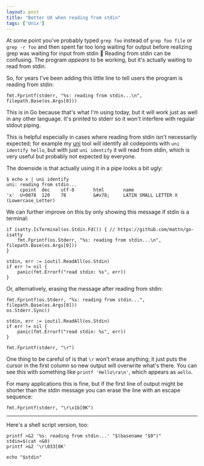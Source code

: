 ```yaml
---
layout: post
title: "Better UX when reading from stdin"
tags: ['Unix']
---
```


At some point you've probably typed `grep foo` instead of `grep foo file` or
`grep -r foo` and then spent far too long waiting for output before realizing
grep was waiting for input from stdin 🤦 Reading from stdin can be confusing.
The program *appears* to be working, but it's actually waiting to read from
stdin.

So, for years I've been adding this little line to tell users the program is
reading from stdin:

    fmt.Fprintf(stderr, "%s: reading from stdin...\n", filepath.Base(os.Args[0]))

This is in Go because that's what I'm using today, but it will work just as well
in any other language. It's printed to stderr so it won't interfere with regular
stdout piping.

This is helpful especially in cases where reading from stdin isn't necessarily
expected; for example my [uni][uni] tool will identify all codepoints with `uni
identify hello`, but with just `uni identify` it will read from stdin, which is
very useful but probably not expected by everyone.

The downside is that actually using it in a pipe looks a bit ugly:

    $ echo x | uni identify
    uni: reading from stdin...
         cpoint  dec    utf-8       html       name
    'x'  U+0078  120    78          &#x78;     LATIN SMALL LETTER X (Lowercase_Letter)

We can further improve on this by only showing this message if stdin is a
terminal:

    if isatty.IsTerminal(os.Stdin.Fd()) { // https://github.com/mattn/go-isatty
        fmt.Fprintf(os.Stderr, "%s: reading from stdin...\n", filepath.Base(os.Args[0]))
    }

    stdin, err := ioutil.ReadAll(os.Stdin)
    if err != nil {
        panic(fmt.Errorf("read stdin: %s", err))
    }

Or, alternatively, erasing the message after reading from stdin:

    fmt.Fprintf(os.Stderr, "%s: reading from stdin...", filepath.Base(os.Args[0]))
    os.Stderr.Sync()

    stdin, err := ioutil.ReadAll(os.Stdin)
    if err != nil {
        panic(fmt.Errorf("read stdin: %s", err))
    }

    fmt.Fprintf(stderr, "\r")

One thing to be careful of is that `\r` won't erase anything; it just puts the
cursor in the first column so new output will overwrite what's there. You can
see this with something like `printf 'Hello\ra\n'`, which appears as `aello`.

For many applications this is fine, but if the first line of output might be
shorter than the stdin message you can erase the line with an escape sequence:

    fmt.Fprintf(stderr, "\r\x1b[0K")

---

Here's a shell script version, too:

    printf >&2 '%s: reading from stdin...' "$(basename "$0")"
    stdin=$(cat <&0)
    printf >&2 '\r\033[0K'

    echo "$stdin"

[uni]: https://github.com/arp242/uni/

